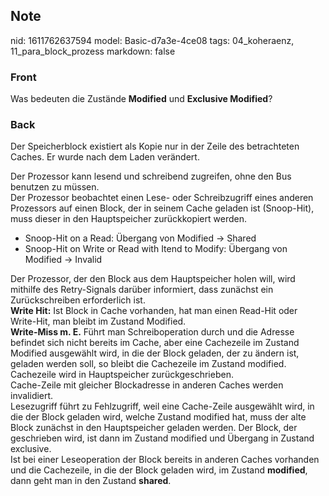 ## Note
nid: 1611762637594
model: Basic-d7a3e-4ce08
tags: 04_koheraenz, 11_para_block_prozess
markdown: false

### Front
Was bedeuten die Zustände <b>Modified</b> und <b>Exclusive
Modified</b>?

### Back
Der Speicherblock existiert als Kopie nur in der Zeile des
betrachteten Caches. Er wurde nach dem Laden verändert.
<div>
  Der Prozessor kann lesend und schreibend zugreifen, ohne den Bus
  benutzen zu müssen.
</div>
<div>
  Der Prozessor beobachtet einen Lese- oder Schreibzugriff eines
  anderen Prozessors auf einen Block, der in seinem Cache geladen
  ist (Snoop-Hit), muss dieser in den Hauptspeicher zurückkopiert
  werden.
</div>
<div>
  <div>
    <div>
      <div>
        <ul>
          <li>Snoop-Hit on a Read: Übergang von Modified → Shared
          <li>Snoop-Hit on Write or Read with Itend to Modify:
          Übergang von Modified → Invalid
        </ul>
      </div>
    </div>
  </div>
</div>
<div>
  Der Prozessor, der den Block aus dem Hauptspeicher holen will,
  wird mithilfe des Retry-Signals darüber informiert, dass zunächst
  ein Zurückschreiben erforderlich ist.
</div>
<div>
  <b>Write Hit:</b> Ist Block in Cache vorhanden, hat man einen
  Read-Hit oder Write-Hit, man bleibt im Zustand Modified.
</div>
<div>
  <b>Write-Miss m. E.</b> Führt man Schreiboperation durch und die
  Adresse befindet sich nicht bereits im Cache, aber eine
  Cachezeile im Zustand Modified ausgewählt wird, in die der Block
  geladen, der zu ändern ist, geladen werden soll, so bleibt die
  Cachezeile im Zustand modified.
</div>
<div>
  Cachezeile wird in Hauptspeicher zurückgeschrieben.
</div>
<div>
  Cache-Zeile mit gleicher Blockadresse in anderen Caches werden
  invalidiert.
</div>
<div>
  Lesezugriff führt zu Fehlzugriff, weil eine Cache-Zeile
  ausgewählt wird, in die der Block geladen wird, welche Zustand
  modified hat, muss der alte Block zunächst in den Hauptspeicher
  geladen werden. Der Block, der geschrieben wird, ist dann im
  Zustand modified und Übergang in Zustand exclusive.
</div>
<div>
  Ist bei einer Leseoperation der Block bereits in anderen Caches
  vorhanden und die Cachezeile, in die der Block geladen wird, im
  Zustand <b>modified</b>, dann geht man in den Zustand
  <b>shared</b>.
</div>
